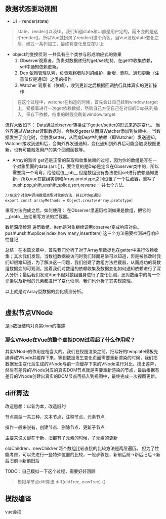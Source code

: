 ## 数据状态驱动视图
* UI = render(state) 
> state、render()以及UI。我们知道state和UI都是用户定的，而不变的是这个render()。所以Vue就扮演了render()这个角色，当Vue发现state变化之后，经过一系列加工，最终将变化反应在UI上

* object的变换侦测
一共具有三个类参与形成响应式的效果
  1. Observer观察者，负责对数据递归的get/set劫持，在get中收集依赖，set中通知依赖更新。
  2. Dep 依赖管理队列，负责观察者队列的维护，新增，删除、通知更新（注意仅仅是通知）之类的操作
  3. Watcher 观察者（依赖），收到更新之后根据回调执行具体真实的更新操作
> 在这个过程中，watcher在构造的时候，首先会让自己挂到window.target上，紧接着进行一次get依赖数据，然后自己方便自己在对应的Dep队列插入，保存下依赖，结束的时候会刷新window.target

流程大致如下：
Data通过observer转换成了getter/setter的形式来追踪变化。
当外界通过Watcher读取数据时，会触发getter从而将Watcher添加到依赖中。
当数据发生了变化时，会触发setter，从而向Dep中的依赖（即Watcher）发送通知。
Watcher接收到通知后，会向外界发送通知，变化通知到外界后可能会触发视图更新，也有可能触发用户的某个回调函数等。

* Array的监听
get还是正常的获取和收集依赖的过程，因为你的数组是写在一个对象里面的data:{arr:[]}，要注意的是Dep是定义在Observer类中的，所以需要绕一个弯弯，给他赋值__ob__
但是数组没有办法使用set进行依赖通知更新，所以vue在数组实例和Array.prototype之间设置了一个拦截器，重写了push,pop,shift,unshift,splice,sort,reverse 一共七个方法.
```
//在这个对象中调用数组原型对象的方法，并且对dep通知
export const arrayMethods = Object.create(Array.prototype）
```
重写方法完成之后，如何使用：
在Observer里遍历检测如果是数组，把它的__proto__链给重写方法的拦截器。

数组深度检测
遍历数组，item是对象继续调用observer变成响应对象。
push\unshift\splice(index,how many,insertItem)  这三个方法需要检测进行响应性登记

总结：在本篇文章中，首先我们分析了对于Array型数据也在getter中进行依赖收集；其次我们发现，当数组数据被访问时我们轻而易举可以知道，但是被修改时我们却很难知道，为了解决这一问题，我们创建了数组方法拦截器，从而成功的将数组数据变的可观测。接着我们对数组的依赖收集及数据变化如何通知依赖进行了深入分析；最后我们发现Vue不但对数组自身进行了变化侦测，还对数组中的每一个元素以及新增的元素都进行了变化侦测，我们也分析了其实现原理。

以上就是对Array型数据的变化侦测分析。
```

```

## 虚拟节点VNode
是js数据结构对真实dom的描述

### 那么VNode在Vue的整个虚拟DOM过程起了什么作用呢？

其实VNode的作用是相当大的。我们在视图渲染之前，把写好的template模板先编译成VNode并缓存下来，等到数据发生变化页面需要重新渲染的时候，我们把数据发生变化后生成的VNode与前一次缓存下来的VNode进行对比，找出差异，然后有差异的VNode对应的真实DOM节点就是需要重新渲染的节点，最后根据有差异的VNode创建出真实的DOM节点再插入到视图中，最终完成一次视图更新。

## diff算法
改造思想：以新为本，改造旧的

节点类型一共三种，文本节点，注释节点，元素节点

操作一般来说有，创建节点、删除节点、更新子节点

主要来说关键在于新、旧都有子元素的时候，子元素的更新

oldChildren、newChildren两个数组比较直接的比较方法是两层遍历。
但为了性能考虑，可以先进行一些特殊位置的比较，一般步骤是，新前后前->新后旧后->新后旧前->新前旧后

TODO：自己模拟一下这个过程，需要好好回顾

> 模拟单节点diff算法 
diff(oldTree, newTree) {}

## 模版编译
vue会把<template>模版，类似html的内容进行编译，会产生对应的VNode。

具体过程：
1. vue把template模版里的内容，原生html的找出来，非原生的html找出来，经过一系列的逻辑处理生成render()
2. render 将模版内容生成 VNode
3. VNode 在经过patch过程得到真正要更新的VNode
4. 创建真实的DOM插入视图，视图渲染

一般第一步称为模版编译过程

[模版编译](https://vue-js.com/learn-vue/complie/#_2-%E4%BB%80%E4%B9%88%E6%98%AF%E6%A8%A1%E6%9D%BF%E7%BC%96%E8%AF%91)


### 模版编译内部流程
1. 解析：将一堆模版字符串用正则等方式转化串抽象语法树AST
2. 优化：遍历AST，打静态节点标记
3. 生成render

解析->优化->代码生成render


#### 解析阶段

##### HTML解析器
parse内部调用parseHTML这个解析器，然后HTML内部有文本有过滤器，一旦遇到就可以调用对于的解析器

实质是模版字符串的正则匹配，不断调start、end钩子生成对应的AST节点，解析器内部维护一个栈，办证AST节点构建的与真实的DOM一致。
栈还可以做tag not match warning

